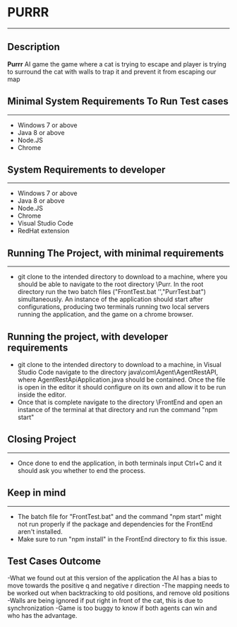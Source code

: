 # PURRR
---
## Description
**Purrr** AI game the game where a cat is trying to escape and player is trying to surround the cat with walls to trap it and prevent it from escaping our map

## Minimal System Requirements To Run Test cases
---
- Windows 7 or above
- Java 8 or above 
- Node.JS
- Chrome

## System Requirements to developer
---
- Windows 7 or above
- Java 8 or above 
- Node.JS
- Chrome
- Visual Studio Code
- RedHat extension 

## Running The Project, with minimal requirements
---
- git clone to the intended directory to download to a machine, where you should be able to navigate to the root directory \Purr. In the root directory run the two batch files ("FrontTest.bat '',"PurrTest.bat") simultaneously. An instance of the application should start after configurations, producing two terminals running two local servers running the application, and the game on a chrome browser.

## Running the project, with developer requirements
- git clone to the intended directory to download to a machine, in Visual Studio Code navigate to the directory java\com\Agent\AgentRestAPI, where AgentRestApiApplication.java should be contained. Once the file is open in the editor it should configure on its own and allow it to be run inside the editor.
- Once that is complete navigate to the directory \FrontEnd and open an instance of the terminal at that directory and run the command "npm start"

## Closing Project
---
 - Once done to end the application, in both terminals input Ctrl+C and it should ask you whether to end the process.
 
## Keep in mind
---
- The batch file for "FrontTest.bat" and the command "npm start" might not run properly if the package and dependencies for the FrontEnd aren't installed.
- Make sure to run "npm install" in the FrontEnd directory to fix this issue.

## Test Cases Outcome


-What we found out at this version of the application the AI has a bias to move towards the positive q and negative r direction
-The mapping needs to be worked out when backtracking to old positions, and remove old positions
-Walls are being ignored if put right in front of the cat, this is due to synchronization
-Game is too buggy to know if both agents can win and who has the advantage.

